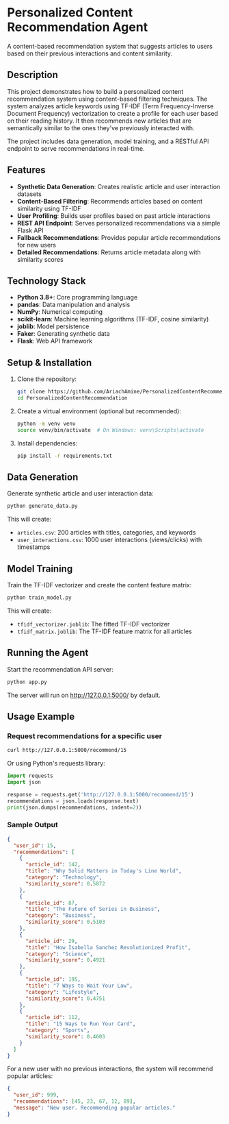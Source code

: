 # Personalized Content Recommendation Agent

A content-based recommendation system that suggests articles to users based on their previous interactions and content similarity.

## Description

This project demonstrates how to build a personalized content recommendation system using content-based filtering techniques. The system analyzes article keywords using TF-IDF (Term Frequency-Inverse Document Frequency) vectorization to create a profile for each user based on their reading history. It then recommends new articles that are semantically similar to the ones they've previously interacted with.

The project includes data generation, model training, and a RESTful API endpoint to serve recommendations in real-time.

## Features

- **Synthetic Data Generation**: Creates realistic article and user interaction datasets
- **Content-Based Filtering**: Recommends articles based on content similarity using TF-IDF
- **User Profiling**: Builds user profiles based on past article interactions
- **REST API Endpoint**: Serves personalized recommendations via a simple Flask API
- **Fallback Recommendations**: Provides popular article recommendations for new users
- **Detailed Recommendations**: Returns article metadata along with similarity scores

## Technology Stack

- **Python 3.8+**: Core programming language
- **pandas**: Data manipulation and analysis
- **NumPy**: Numerical computing
- **scikit-learn**: Machine learning algorithms (TF-IDF, cosine similarity)
- **joblib**: Model persistence
- **Faker**: Generating synthetic data
- **Flask**: Web API framework

## Setup & Installation

1. Clone the repository:
   ```bash
   git clone https://github.com/AriachAmine/PersonalizedContentRecommendation.git
   cd PersonalizedContentRecommendation
   ```

2. Create a virtual environment (optional but recommended):
   ```bash
   python -m venv venv
   source venv/bin/activate  # On Windows: venv\Scripts\activate
   ```

3. Install dependencies:
   ```bash
   pip install -r requirements.txt
   ```

## Data Generation

Generate synthetic article and user interaction data:

```bash
python generate_data.py
```

This will create:
- `articles.csv`: 200 articles with titles, categories, and keywords
- `user_interactions.csv`: 1000 user interactions (views/clicks) with timestamps

## Model Training

Train the TF-IDF vectorizer and create the content feature matrix:

```bash
python train_model.py
```

This will create:
- `tfidf_vectorizer.joblib`: The fitted TF-IDF vectorizer
- `tfidf_matrix.joblib`: The TF-IDF feature matrix for all articles

## Running the Agent

Start the recommendation API server:

```bash
python app.py
```

The server will run on http://127.0.0.1:5000/ by default.

## Usage Example

### Request recommendations for a specific user

```bash
curl http://127.0.0.1:5000/recommend/15
```

Or using Python's requests library:

```python
import requests
import json

response = requests.get('http://127.0.0.1:5000/recommend/15')
recommendations = json.loads(response.text)
print(json.dumps(recommendations, indent=2))
```

### Sample Output

```json
{
  "user_id": 15,
  "recommendations": [
    {
      "article_id": 142,
      "title": "Why Solid Matters in Today's Line World",
      "category": "Technology",
      "similarity_score": 0.5872
    },
    {
      "article_id": 87,
      "title": "The Future of Series in Business",
      "category": "Business",
      "similarity_score": 0.5103
    },
    {
      "article_id": 29,
      "title": "How Isabella Sanchez Revolutionized Profit",
      "category": "Science",
      "similarity_score": 0.4921
    },
    {
      "article_id": 195,
      "title": "7 Ways to Wait Your Law",
      "category": "Lifestyle",
      "similarity_score": 0.4751
    },
    {
      "article_id": 112,
      "title": "15 Ways to Run Your Card",
      "category": "Sports",
      "similarity_score": 0.4603
    }
  ]
}
```

For a new user with no previous interactions, the system will recommend popular articles:

```json
{
  "user_id": 999,
  "recommendations": [45, 23, 67, 12, 89],
  "message": "New user. Recommending popular articles."
}
```
